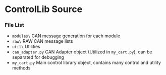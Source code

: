 # ControlLib Source

### File List

- ```modules\``` CAN message generation for each module
- ```raw\``` RAW CAN message lists
- ```util\``` Utilities
- ```can_adapter.py``` CAN Adapter object (Utilized in ```my_cart.py```), can be separated for debugging
- ```my_cart.py``` Main control library object, contains many control and utility methods